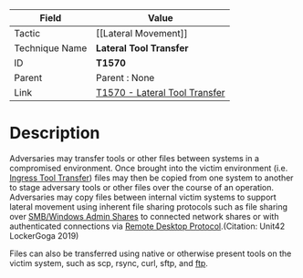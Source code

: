 
|Field|Value|
|---|---|
|Tactic|[[Lateral Movement]]|
|Technique Name|**Lateral Tool Transfer**|
|ID|**T1570**|
|Parent|Parent : None|
|Link|[T1570 - Lateral Tool Transfer](https://attack.mitre.org/techniques/T1570)|

# Description

Adversaries may transfer tools or other files between systems in a compromised environment. Once brought into the victim environment (i.e. [Ingress Tool Transfer](https://attack.mitre.org/techniques/T1105)) files may then be copied from one system to another to stage adversary tools or other files over the course of an operation. Adversaries may copy files between internal victim systems to support lateral movement using inherent file sharing protocols such as file sharing over [SMB/Windows Admin Shares](https://attack.mitre.org/techniques/T1021/002) to connected network shares or with authenticated connections via [Remote Desktop Protocol](https://attack.mitre.org/techniques/T1021/001).(Citation: Unit42 LockerGoga 2019)

Files can also be transferred using native or otherwise present tools on the victim system, such as scp, rsync, curl, sftp, and [ftp](https://attack.mitre.org/software/S0095).